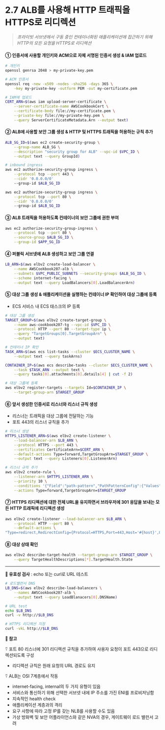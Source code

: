 # 2.7 ALB를 사용해 HTTP 트래픽을 HTTPS로 리디렉션

> _프라이빗 서브넷에서 구동 중인 컨테이너화된 애플리케이션에 접근하기 위해 HTTP의 모든 요청을 HTTPS로 리디렉션_

#### ① 인증서에 사용할 개인키와 ACM으로 자체 서명된 인증서 생성 & IAM 업로드

```bash
# 개인키
openssl genrsa 2048 > my-private-key.pem

# ACM 인증서
openssl req -new -x509 -nodes -sha256 -days 365 \
	-key my-private-key -outform PEM -out my-certificate.pem

# IAM에 업로드
CERT_ARN=$(aws iam upload-server-certificate \
	--server-certificate-name AWSCookbookCert \
	--certificate-body file://my-certificate.pem \
	--private-key file://my-private-key.pem \
	--query ServerCertificateMetadata.Arn --output text)
```

#### ② ALB에 사용할 보안 그룹 생성 & HTTP 및 HTTPS 트래픽을 허용하는 규칙 추가

```bash
ALB_SG_ID=$(aws ec2 create-security-group \
	--group-name ALB_SG \
	--description "security group for ALB" --vpc-id $VPC_ID \
	--output text --query GroupId)

# inbound ingress
aws ec2 authorize-security-group ingress \
	--protocol tcp --port 443 \
	--cidr '0.0.0.0/0'
	--group-id $ALB_SG_ID

aws ec2 authorize-security-group ingress \
	--protocol tcp --port 80 \
	--cidr '0.0.0.0/0'
	--group-id $ALB_SG_ID
```

#### ③ ALB 트래픽을 허용하도록 컨테이너의 보안 그룹에 권한 부여

```bash
aws ec2 authorize-security-group-ingress \
	--protocol tcp --port 80 \
	--source-group $ALB_SG_ID \
	--group-id $APP_SG_ID
```

#### ④ 퍼블릭 서브넷에 ALB 생성하고 보안 그룹 연결

```bash
LB_ARN=$(aws elbv2 create-load-balancer \
	--name AWSCookbook207-alb \
	--subnets $VPC_PUBLIC_SUBNETS --security-groups $ALB_SG_ID \
	--scheme internet-facing \
	--output text --query LoadBalancers[0].LoadBalancerArn)

```

#### ⑤ 대상 그룹 생성 & 애플리케이션을 실행하는 컨테이너 IP 확인하여 대상 그룹에 등록

- ECS 서비스 내 ECS 태스크의 IP 등록

```bash
# 대상 그룹 생성
TARGET_GROUP=$(aws elbv2 create-target-group \
	--name aws-cookbook207-tg --vpc-id $VPC_ID \
	--protocol HTTP --port 80 --target-type ip \
	--query "TargetGroups[0].TargetGroupArn" \
	--output text)

# 컨테이너 IP 확인
TASK_ARN=$(aws ecs list-tasks --cluster $ECS_CLUSTER_NAME \
	--output text --query taskArns)

CONTAINER_IP=$(aws ecs describe-tasks --cluster $ECS_CLUSTER_NAME \
	--task $TASK_ARN --output text \
	--query tasks[0].attachments[0].details[4] | cut -f 2)

# 대상 그룹에 등록
aws elbv2 register-targets --targets Id=$CONTAINER_IP \
	--target-group-arn $TARGET_GROUP
```

#### ⑥ 앞서 생성한 인증서로 리스너와 리스너 규칙 생성

- 리스너는 트래픽을 대상 그룹에 전달하는 기능
- 포트 443의 리스너 규칙을 추가

```bash
# 리스너 생성
HTTPS_LISTENER_ARN=$(aws elbv2 create-listener \
	--load-balancer-arn $LB_ARN \
	--protocol HTTPS --port 443 \
	--certificates CertificateArn=$CERT_ARN \
	--default-actions Type=forward,TargetGroupArn=$TARGET_GROUP \
	--output text --query Listeners[0].ListenerArn)

# 리스너 규칙 추가
aws elbv2 create-rule \
	--listener-arn $HTTPS_LISTENER_ARN \
	--priority 10 \
	--conditions '{"Field":"path-pattern","PathPatternConfig":{"Values":["/*"]}}' \
	--actions Type=forward,TargetGroupArn=$TARGET_GROUP
```

#### ⑦ HTTPS 리디렉션에 대한 전체 URL을 유지하면서 브라우저에 301 응답을 보내는 모든 HTTP 트래픽에 리디렉션 생성

```bash
aws elbv2 create-listener --load-balancer-arn $LB_ARN \
	--protocol HTTP --port 80 \
	--default-actions \
"Type=redirect,RedirectConfig={Protocol=HTTPS,Port=443,Host='#{host}',Query='#{query}',Path='/#{path}',StatusCode=HTTP_301}"
```

#### ⑧ 대상 상태 확인

```bash
aws elbv2 describe-target-health --target-group-arn $TARGET_GROUP \
	--query TargetHealthDescriptions[*].TargetHealth.State
```

---

**🥕 유효성 검사** : echo 또는 curl로 URL 테스트

```bash
# 로드밸런서 DNS
LB_DNS=$(aws elbv2 describe-load-balancers \
	--names AWSCookbook207-alb \
	--output text --query LoadBlanacers[0].DNSName)

# URL test
echo $LB_DNS
curl -v http://$LB_DNS

# HTTPS 리디렉션 지정
curl -vkL http://$LB_DNS
```

**🥕 참고**

⍢ 포트 80 리스너에 301 리디렉션 규칙을 추가하여 사용자 요청이 포트 443으로 리디렉션되도록 구성

- 리디렉션 규칙은 원래 요청의 URL 경로도 유지

⍢ ALB는 OSI 7계층에서 작동

- internet-facing, internal의 두 가지 유형이 있음
- 서비스와 통신하기 위해 선택한 서브넷 내에 IP 주소를 가진 ENI를 프로비저닝함
- 지속적인 health check
- 애플리케이션 계층과의 격리
- 요구 사항에 따라 고정 IP를 갖는 NLB를 사용할 수도 있음
- 가상 방화벽 및 보안 어플라이언스와 같은 NVA의 경우, 게이트웨이 로드 밸런서 고려
